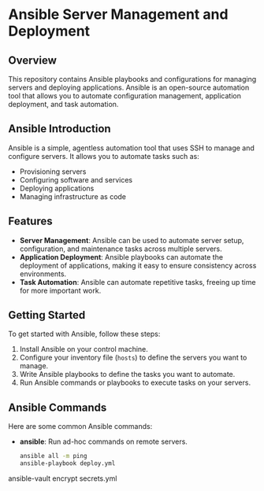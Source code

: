 # Ansible Server Management and Deployment

## Overview
This repository contains Ansible playbooks and configurations for managing servers and deploying applications. Ansible is an open-source automation tool that allows you to automate configuration management, application deployment, and task automation.

## Ansible Introduction
Ansible is a simple, agentless automation tool that uses SSH to manage and configure servers. It allows you to automate tasks such as:
- Provisioning servers
- Configuring software and services
- Deploying applications
- Managing infrastructure as code

## Features
- **Server Management**: Ansible can be used to automate server setup, configuration, and maintenance tasks across multiple servers.
- **Application Deployment**: Ansible playbooks can automate the deployment of applications, making it easy to ensure consistency across environments.
- **Task Automation**: Ansible can automate repetitive tasks, freeing up time for more important work.

## Getting Started
To get started with Ansible, follow these steps:
1. Install Ansible on your control machine.
2. Configure your inventory file (`hosts`) to define the servers you want to manage.
3. Write Ansible playbooks to define the tasks you want to automate.
4. Run Ansible commands or playbooks to execute tasks on your servers.

## Ansible Commands
Here are some common Ansible commands:

- **ansible**: Run ad-hoc commands on remote servers.
  ```bash
  ansible all -m ping
  ansible-playbook deploy.yml
ansible-vault encrypt secrets.yml


